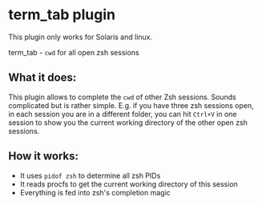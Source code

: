 # term_tab plugin

This plugin only works for Solaris and linux.

term_tab - `cwd` for all open zsh sessions

## What it does:

This plugin allows to complete the `cwd` of other Zsh sessions. Sounds
complicated but is rather simple. E.g. if you have three zsh sessions open, in
each session you are in a different folder, you can hit `Ctrl+V` in one session
to show you the current working directory of the other open zsh sessions.

## How it works:

-   It uses `pidof zsh` to determine all zsh PIDs
-   It reads procfs to get the current working directory of this session
-   Everything is fed into zsh's completion magic

